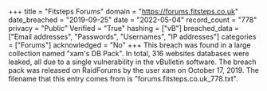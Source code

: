 +++
title = "Fitsteps Forums"
domain = "https://forums.fitsteps.co.uk"
date_breached = "2019-09-25"
date = "2022-05-04"
record_count = "778"
privacy = "Public"
Verified = "True"
hashing = ["vB"]
breached_data = ["Email addresses", "Passwords", "Usernames", "IP addresses"]
categories = ["Forums"]
acknowledged = "No"
+++
This breach was found in a large collection named "xam's DB Pack". In total, 316 websites databases were leaked, all due to a single vulnerability in the vBulletin software. The breach pack was released on RaidForums by the user xam on October 17, 2019. The filename that this entry comes from is "forums.fitsteps.co.uk_778.txt".

